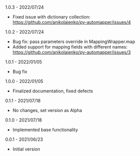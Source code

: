 1.0.3 - 2022/07/24
* Fixed issue with dictionary collection: https://github.com/anikolaienko/py-automapper/issues/4

1.0.2 - 2022/07/24
* Bug fix: pass parameters override in MappingWrapper.map
* Added support for mapping fields with different names: https://github.com/anikolaienko/py-automapper/issues/3

1.0.1 - 2022/01/05
* Bug fix

1.0.0 - 2022/01/05
* Finalized documentation, fixed defects

0.1.1 - 2021/07/18
* No changes, set version as Alpha

0.1.0 - 2021/07/18
* Implemented base functionality

0.0.1 - 2021/06/23
* Initial version
